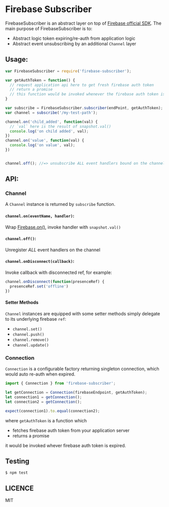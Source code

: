 # Firebase Subscriber

FirebaseSubscriber is an abstract layer on top of [Firebase official SDK](https://www.firebase.com/docs/web/api/).
The main purpose of FirebaseSubscriber is to:

- Abstract logic token expiring/re-auth from application logic
- Abstract event unsubscribing by an additional `Channel` layer


## Usage:

```javascript
var FirebaseSubscriber = require('firebase-subscriber');

var getAuthToken = function() {
  // request application api here to get fresh firebase auth token
  // return a promise
  // this function would be invoked whenever the firebase auth token is expired
}

var subscribe = FirebaseSubscriber.subscriber(endPoint, getAuthToken);
var channel = subscribe('/my-test-path');

channel.on('child_added', function(val) {
  // `val` here is the result of snapshot.val()
  console.log('on child added', val);
})
channel.on('value', function(val) {
  console.log('on value', val);
})


channel.off(); //=> unsubscribe ALL event handlers bound on the channel
```

## API:

### Channel

A `Channel` instance is returned by `subscribe` function.

#### `channel.on(eventName, handler)`:

Wrap [Firebase.on()](https://www.firebase.com/docs/web/api/query/on.html),
invoke handler with `snapshot.val()`

#### `channel.off()`:

Unregister *ALL* event handlers on the channel

#### `channel.onDisconnect(callback)`:

Invoke callback with disconnected ref, for example:

```javascript
channel.onDisconnect(function(presenceRef) {
  presenceRef.set('offline')
})
```

#### Setter Methods

`Channel` instances are equipped with some setter methods simply delegate to its underlying firebase `ref`:

- `channel.set()`
- `channel.push()`
- `channel.remove()`
- `channel.update()`

### Connection

`Connection` is a configurable factory returning singleton connection, which would auto re-auth when expired.

```javascript
import { Connection } from 'firebase-subscriber';

let getConnection = Connection(firebaseEndpoint, getAuthToken);
let connection1 = getConnection();
let connection2 = getConnection();

expect(connection1).to.equal(connection2);
```

where `getAuthToken` is a function which

- fetches firebase auth token from your application server
- returns a promise

it would be invoked whever firebase auth token is expired.


## Testing

`$ npm test`

## LICENCE

MIT
